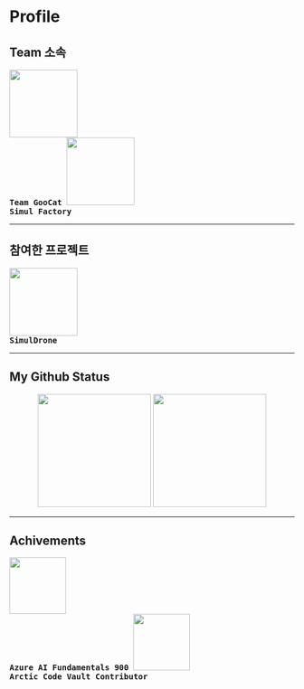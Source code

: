 # Profile

## Team 소속  
 <kbd align="center">
 <a title="Team Goocat" href="#">
 <img width="120px" src="https://user-images.githubusercontent.com/6614912/149726630-aefdb0bd-0685-410c-ab33-29303730fc60.png"/></a>
 <br><strong>Team GooCat</strong>
  </kbd>
 <kbd align="center">
 <a title="SimulFactory" href="https://mywatt.itch.io/simuldrone">
 <img width="120px" src="https://user-images.githubusercontent.com/6614912/149720331-1e0e6698-a7e1-4b0a-83fe-0aa7a046ce4b.png"/></a>
 <br><strong align="center">Simul Factory</strong>
 </kbd>


****

## 참여한 프로젝트
<kbd align="center">
 <a title="SimulDrone" href="https://mywatt.itch.io/simuldrone">
 <img width="120px" src="https://user-images.githubusercontent.com/6614912/149727827-4ab29d27-e7f9-44cf-a034-53b3facdefac.png"/></a>
 <br><strong align="center">SimulDrone</strong>
 </kbd>

****
## My Github Status

<div align="center">
 <img height="200px" src="https://github-readme-stats.vercel.app/api?username=dskim9752&show_icons=true&title_color=ffffff&icon_color=34abeb&text_color=daf7dc&bg_color=151515"/>
 <img height="200px" src="https://github-readme-stats.vercel.app/api/top-langs/?username=dskim9752&layout=compact&show_icons=true&title_color=ffffff&icon_color=34abeb&text_color=daf7dc&bg_color=151515"/>
</div>

 
****


## Achivements

 <kbd align="center">
 <a title="Azure AI Fundamentals 900" href="#">
 <img height="100px" src="https://user-images.githubusercontent.com/6614912/149740146-c5872f2e-e311-4e45-af98-21d639c6cbbd.png"/></a>
 <br><strong align="center">Azure AI Fundamentals 900</strong>
 </kbd>
 
 <kbd align="center">
 <a title="Arctic Code Vault Contributor" href="https://archiveprogram.github.com/">
 <img height="100px" src="https://user-images.githubusercontent.com/6614912/149748035-4b681aae-3022-45a8-8041-5a1c567d5cad.png"/></a>
 <br><strong align="center">Arctic Code Vault Contributor</strong>
 </kbd>





